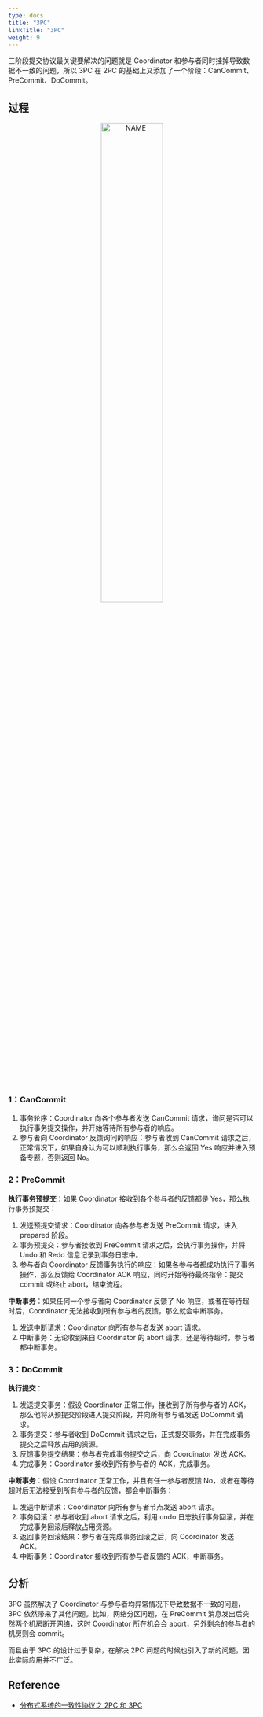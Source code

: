 ```yaml
---
type: docs
title: "3PC"
linkTitle: "3PC"
weight: 9
---
```


三阶段提交协议最关键要解决的问题就是 Coordinator 和参与者同时挂掉导致数据不一致的问题，所以 3PC 在 2PC 的基础上又添加了一个阶段：CanCommit、PreCommit、DoCommit。

## 过程

<div align="center"> <img src="https://infi-img.oss-cn-hangzhou.aliyuncs.com/img/20190224210148.png" style="display:block;width:50%;" alt="NAME" align=center /> </div>

### 1：CanCommit

1. 事务轮序：Coordinator 向各个参与者发送 CanCommit 请求，询问是否可以执行事务提交操作，并开始等待所有参与者的响应。
2. 参与者向 Coordinator 反馈询问的响应：参与者收到 CanCommit 请求之后，正常情况下，如果自身认为可以顺利执行事务，那么会返回 Yes 响应并进入预备专题，否则返回 No。

### 2：PreCommit

**执行事务预提交**：如果 Coordinator 接收到各个参与者的反馈都是 Yes，那么执行事务预提交：

1. 发送预提交请求：Coordinator 向各参与者发送 PreCommit 请求，进入 prepared 阶段。
2. 事务预提交：参与者接收到 PreCommit 请求之后，会执行事务操作，并将 Undo 和 Redo 信息记录到事务日志中。
3. 参与者向 Coordinator 反馈事务执行的响应：如果各参与者都成功执行了事务操作，那么反馈给 Coordinator ACK 响应，同时开始等待最终指令：提交 commit 或终止 abort，结束流程。

**中断事务**：如果任何一个参与者向 Coordinator 反馈了 No 响应，或者在等待超时后，Coordinator 无法接收到所有参与者的反馈，那么就会中断事务。

1. 发送中断请求：Coordinator 向所有参与者发送 abort 请求。
2. 中断事务：无论收到来自 Coordinator 的 abort 请求，还是等待超时，参与者都中断事务。

### 3：DoCommit

**执行提交**：

1. 发送提交事务：假设 Coordinator 正常工作，接收到了所有参与者的 ACK，那么他将从预提交阶段进入提交阶段，并向所有参与者发送 DoCommit 请求。
2. 事务提交：参与者收到 DoCommit 请求之后，正式提交事务，并在完成事务提交之后释放占用的资源。
3. 反馈事务提交结果：参与者完成事务提交之后，向 Coordinator 发送 ACK。
4. 完成事务：Coordinator 接收到所有参与者的 ACK，完成事务。

**中断事务**：假设 Coordinator 正常工作，并且有任一参与者反馈 No，或者在等待超时后无法接受到所有参与者的反馈，都会中断事务：

1. 发送中断请求：Coordinator 向所有参与者节点发送 abort 请求。
2. 事务回滚：参与者收到 abort 请求之后，利用 undo 日志执行事务回滚，并在完成事务回滚后释放占用资源。
3. 返回事务回滚结果：参与者在完成事务回滚之后，向 Coordinator 发送 ACK。
4. 中断事务：Coordinator 接收到所有参与者反馈的 ACK，中断事务。

## 分析

3PC 虽然解决了 Coordinator 与参与者均异常情况下导致数据不一致的问题，3PC 依然带来了其他问题。比如，网络分区问题，在 PreCommit 消息发出后突然两个机房断开网络，这时 Coordinator 所在机会会 abort，另外剩余的参与者的机房则会 commit。

而且由于 3PC 的设计过于复杂，在解决 2PC 问题的时候也引入了新的问题，因此实际应用并不广泛。

## Reference

- [分布式系统的一致性协议之 2PC 和 3PC](http://matt33.com/2018/07/08/distribute-system-consistency-protocol/)
